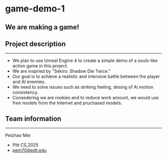 # game-demo-1
We are making a game!
-------
## Project description
------
* We plan to use Unreal Engine 4 to create a simple demo of a souls-like action game in this project.    <br>
* We are inspried by "Sekiro: Shadow Die Twice." <br>
*  Our goal is to achieve a realistic and intensive battle between the player and AI enemies.<br>
*  We need to solve issues such as striking feeling, desing of Ai motion consistency.<br>   
*  Consedering we are rookies and to reduce work amount, we would use free models from the Internet and pruchased models.
## Team information
-----
Peizhao Mei <br>
* Pitt CS,2025 <br>
* pem70@pitt.edu<br>
